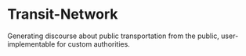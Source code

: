 # Transit-Network
Generating discourse about public transportation from the public, user-implementable for custom authorities.
